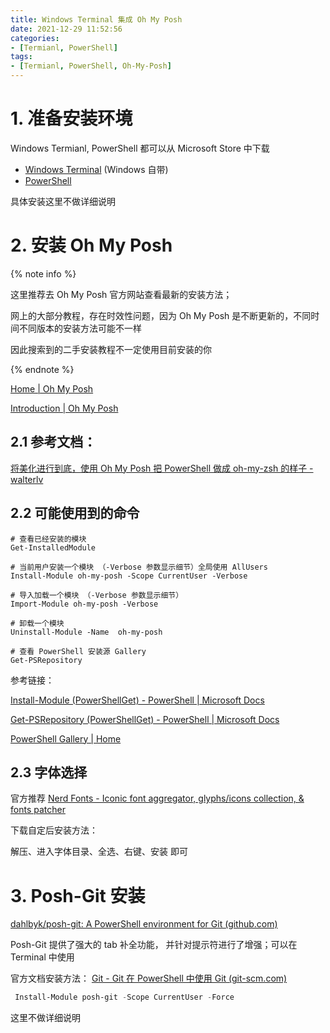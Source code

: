 ```yaml
---
title: Windows Terminal 集成 Oh My Posh
date: 2021-12-29 11:52:56
categories:
- [Termianl, PowerShell]
tags:
- [Termianl, PowerShell, Oh-My-Posh]
---
```


# 1. 准备安装环境

Windows Termianl, PowerShell 都可以从 Microsoft Store 中下载

- [Windows Terminal](https://www.microsoft.com/store/productId/9N0DX20HK701) (Windows 自带)
-  [PowerShell](https://www.microsoft.com/store/productId/9MZ1SNWT0N5D)

具体安装这里不做详细说明

<!--more-->

# 2. 安装 Oh My Posh

{% note info %}

这里推荐去 Oh My Posh 官方网站查看最新的安装方法；

网上的大部分教程，存在时效性问题，因为  Oh My Posh 是不断更新的，不同时间不同版本的安装方法可能不一样

因此搜索到的二手安装教程不一定使用目前安装的你

{% endnote %}

[Home | Oh My Posh](https://ohmyposh.dev/)

[Introduction | Oh My Posh](https://ohmyposh.dev/docs/)



## 2.1 参考文档：

[将美化进行到底，使用 Oh My Posh 把 PowerShell 做成 oh-my-zsh 的样子 - walterlv](https://blog.walterlv.com/post/beautify-powershell-like-zsh.html)



## 2.2 可能使用到的命令

```shell
# 查看已经安装的模块
Get-InstalledModule

# 当前用户安装一个模块 （-Verbose 参数显示细节）全局使用 AllUsers 
Install-Module oh-my-posh -Scope CurrentUser -Verbose

# 导入加载一个模块 （-Verbose 参数显示细节）
Import-Module oh-my-posh -Verbose

# 卸载一个模块
Uninstall-Module -Name  oh-my-posh

# 查看 PowerShell 安装源 Gallery
Get-PSRepository
```

参考链接：

[Install-Module (PowerShellGet) - PowerShell | Microsoft Docs](https://docs.microsoft.com/zh-cn/powershell/module/powershellget/install-module?view=powershell-7)

[Get-PSRepository (PowerShellGet) - PowerShell | Microsoft Docs](https://docs.microsoft.com/zh-cn/powershell/module/powershellget/get-psrepository?view=powershell-7)

[PowerShell Gallery | Home](https://www.powershellgallery.com/)

## 2.3 字体选择

官方推荐 [Nerd Fonts - Iconic font aggregator, glyphs/icons collection, & fonts patcher](https://www.nerdfonts.com/font-downloads) 

下载自定后安装方法：

解压、进入字体目录、全选、右键、安装 即可



# 3. Posh-Git 安装

[dahlbyk/posh-git: A PowerShell environment for Git (github.com)](https://github.com/dahlbyk/posh-git)

Posh-Git 提供了强大的 tab 补全功能， 并针对提示符进行了增强；可以在 Terminal 中使用

官方文档安装方法： [Git - Git 在 PowerShell 中使用 Git (git-scm.com)](https://git-scm.com/book/zh/v2/附录-A%3A-在其它环境中使用-Git-Git-在-PowerShell-中使用-Git)

```powershell
 Install-Module posh-git -Scope CurrentUser -Force
```

这里不做详细说明
